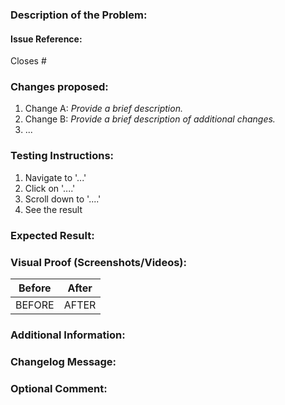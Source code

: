 <!-- You can erase any parts of this template not applicable to your Pull Request. -->

### Description of the Problem:

<!-- A concise description of the problem. E.g., "Currently, we don't handle XYZ, leading to ABC issues.  -->

#### Issue Reference:

<!-- Link to the issue this PR resolves (if applicable) -->

Closes #

### Changes proposed:

<!-- Describe the changes made to this Pull Request and the reason for such changes. E.g. "This PR fixes the problem by <doing these things/steps>. Additionally, refactored <...> for better performance." -->

1. Change A: _Provide a brief description._
2. Change B: _Provide a brief description of additional changes._
3. ... 

### Testing Instructions:

<!-- Please provide as much detail as possible. Using the WooCommerce Testing Instructions Guide can help: https://github.com/woocommerce/woocommerce/wiki/Writing-high-quality-testing-instructions -->

1. Navigate to '...'
2. Click on '....'
3. Scroll down to '....'
4. See the result

### Expected Result:

<!-- Describe what should happen after applying the PR. -->

### Visual Proof (Screenshots/Videos):

<!-- Attach relevant screenshots or videos that support the testing instructions or show the issue (if applicable). This helps in visual verification. -->

|Before|After|
|-|-|
|BEFORE|AFTER|


### Additional Information:

<!-- Include any additional information like related PRs, dependencies to be merged, release notes, etc. -->

### Changelog Message:
<!-- Provide a brief message for the changelog. It may be based on the issue/PR title but can be chosen independently. -->

### Optional Comment:
<!-- Supply a comment if the changes in this pull request don't warrant a changelog entry. Comments are especially useful for "Patch" significance. -->

